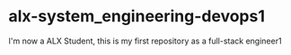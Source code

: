 # alx-system_engineering-devops1
I'm now a ALX Student, this is my first repository as a full-stack engineer1
